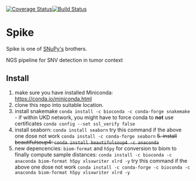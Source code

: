 [![Coverage Status](https://coveralls.io/repos/github/sjanssen2/spike/badge.svg?branch=master)](https://coveralls.io/github/sjanssen2/spike?branch=master)[![Build Status](https://travis-ci.org/sjanssen2/spike.svg?branch=master)](https://travis-ci.org/sjanssen2/spike)

# Spike
Spike is one of [SNuPy's](https://snupy-aqua.bio.inf.h-brs.de/) brothers.

NGS pipeline for SNV detection in tumor context

## Install
  1. make sure you have installed Miniconda: https://conda.io/miniconda.html
  2. clone this repo into suitable location.
  3. install snakemake `conda install -c bioconda -c conda-forge snakemake`
    - if within UKD network, you might have to force conda to **not** use certificates `conda config --set ssl_verify false `
  4. install seaborn: `conda install seaborn` 
  try this command if the above one dose not work 
    `conda install -c conda-forge seaborn`
  ~~5. install beautifulsoup4: `conda install beautifulsoup4 -c anaconda`~~
  5. new depencencies: `biom-format` and `h5py` for conversion to biom to finally compute sample distances:
      `conda install -c bioconda -c anaconda biom-format h5py xlsxwriter xlrd -y`
      try this command if the above one dose not work 
      `conda install -c conda-forge -c bioconda -c anaconda biom-format h5py xlsxwriter xlrd -y`
